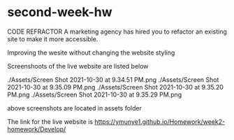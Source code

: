 # second-week-hw

CODE REFRACTOR
A marketing agency has hired you to refactor an existing site to make it more accessible. 

Improving the wesite without changing the website styling

Screenshoots of the live website are listed below

./Assets/Screen Shot 2021-10-30 at 9.34.51 PM.png
./Assets/Screen Shot 2021-10-30 at 9.35.09 PM.png
./Assets/Screen Shot 2021-10-30 at 9.35.20 PM.png
./Assets/Screen Shot 2021-10-30 at 9.35.29 PM.png

above screenshots are located in assets folder

The link for the live website is https://ymunye1.github.io/Homework/week2-homework/Develop/

